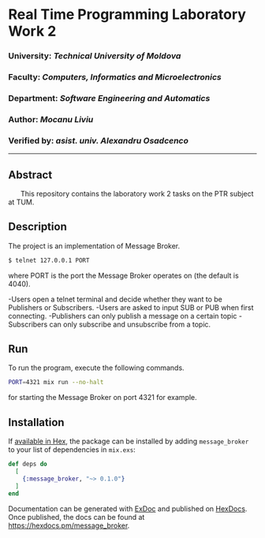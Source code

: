 # Real Time Programming Laboratory Work 2

### University: _Technical University of Moldova_
### Faculty: _Computers, Informatics and Microelectronics_
### Department: _Software Engineering and Automatics_
### Author: _Mocanu Liviu_
### Verified by: _asist. univ. Alexandru Osadcenco_

----

## Abstract
&ensp;&ensp;&ensp; This repository contains the laboratory work 2 tasks on the PTR subject at TUM.

## Description
The project is an implementation of Message Broker.
```bash
$ telnet 127.0.0.1 PORT
```
where PORT is the port the Message Broker operates on (the default is 4040).

-Users open a telnet terminal and decide whether they want to be Publishers or Subscribers.
-Users are asked to input SUB or PUB when first connecting.
-Publishers can only publish a message on a certain topic 
-Subscribers can only subscribe and unsubscribe from a topic. 

## Run

To run the program, execute the following commands.
```bash
PORT=4321 mix run --no-halt
```
for starting the Message Broker on port 4321 for example.

## Installation

If [available in Hex](https://hex.pm/docs/publish), the package can be installed
by adding `message_broker` to your list of dependencies in `mix.exs`:

```elixir
def deps do
  [
    {:message_broker, "~> 0.1.0"}
  ]
end
```

Documentation can be generated with [ExDoc](https://github.com/elixir-lang/ex_doc)
and published on [HexDocs](https://hexdocs.pm). Once published, the docs can
be found at <https://hexdocs.pm/message_broker>.

